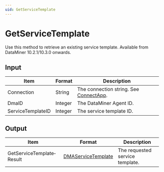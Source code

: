 ```yaml
---
uid: GetServiceTemplate
---
```


# GetServiceTemplate

Use this method to retrieve an existing service template. Available from DataMiner 10.2.1/10.3.0 onwards.

## Input

| Item              | Format  | Description                                                                          |
|-------------------|---------|--------------------------------------------------------------------------------------|
| Connection        | String  | The connection string. See [ConnectApp](xref:ConnectApp). |
| DmaID             | Integer | The DataMiner Agent ID.                                                              |
| ServiceTemplateID | Integer | The service template ID.                                                             |

## Output

| Item                      | Format                   | Description                                                               |
|---------------------------|--------------------------|---------------------------------------------------------------------------|
| GetServiceTemplate­Result | [DMAServiceTemplate](xref:DMAServiceTemplate) | The requested service template. |
